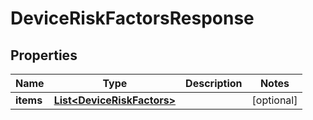 

# DeviceRiskFactorsResponse


## Properties

| Name | Type | Description | Notes |
|------------ | ------------- | ------------- | -------------|
|**items** | [**List&lt;DeviceRiskFactors&gt;**](DeviceRiskFactors.md) |  |  [optional] |




